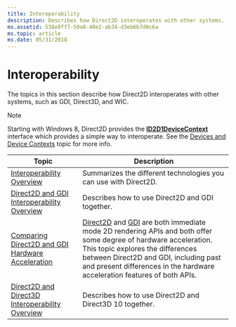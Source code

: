 ```yaml
---
title: Interoperability
description: Describes how Direct2D interoperates with other systems.
ms.assetid: 538e0ff7-50a8-40e2-ab34-d3eb6b7d0c6a
ms.topic: article
ms.date: 05/31/2018
---
```


# Interoperability

The topics in this section describe how Direct2D interoperates with other systems, such as GDI, Direct3D, and WIC.

> [!Note]  
> Starting with Windows 8, Direct2D provides the [**ID2D1DeviceContext**](https://msdn.microsoft.com/en-us/library/Hh404479(v=VS.85).aspx) interface which provides a simple way to interoperate. See the [Devices and Device Contexts](devices-and-device-contexts.md) topic for more info.

 



| Topic                                                                                                           | Description                                                                                                                                                                                                                                                                                                                            |
|-----------------------------------------------------------------------------------------------------------------|----------------------------------------------------------------------------------------------------------------------------------------------------------------------------------------------------------------------------------------------------------------------------------------------------------------------------------------|
| [Interoperability Overview](interoperability-overview.md)<br/>                                           | Summarizes the different technologies you can use with Direct2D.<br/>                                                                                                                                                                                                                                                            |
| [Direct2D and GDI Interoperability Overview](direct2d-and-gdi-interoperation-overview.md)<br/>           | Describes how to use Direct2D and GDI together.<br/>                                                                                                                                                                                                                                                                             |
| [Comparing Direct2D and GDI Hardware Acceleration](comparing-direct2d-and-gdi.md)<br/>                   | [Direct2D](https://msdn.microsoft.com/en-us/library/Dd370990(v=VS.85).aspx) and [GDI](https://docs.microsoft.com/windows/desktop/gdi/windows-gdi) are both immediate mode 2D rendering APIs and both offer some degree of hardware acceleration. This topic explores the differences between Direct2D and GDI, including past and present differences in the hardware acceleration features of both APIs.<br/> |
| [Direct2D and Direct3D Interoperability Overview](direct2d-and-direct3d-interoperation-overview.md)<br/> | Describes how to use Direct2D and Direct3D 10 together.<br/>                                                                                                                                                                                                                                                                     |



 

 

 





